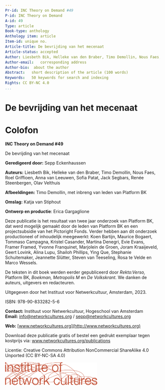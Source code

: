 ```yaml
---
Pr-id: INC Theory on Demand #49
P-id: INC Theory on Demand
A-id: 49
Type: article
Book-type: anthology
Anthology item: article
Item-id: unique no.
Article-title: De bevrijding van het mecenaat
Article-status: accepted
Author: Liesbeth Bik, Helleke van den Braber, Timo Demollin, Nous Faes, Roel Griffioen, Anna van Leeuwen, Sofia Patat, Jack Segbars, Renée Steenbergen, Olav Velthuis
Author-email:   corresponding address
Author-bio:  about the author
Abstract:   short description of the article (100 words)
Keywords:   50 keywords for search and indexing
Rights: CC BY-NC 4.0
...
```


# De bevrijding van het mecenaat

<div style="page-break-after: always"></div>



# Colofon

**INC Theory on Demand #49**

De bevrijding van het mecenaat

**Geredigeerd door:** Sepp Eckenhaussen

**Auteurs:** Liesbeth Bik, Helleke van den Braber, Timo Demollin, Nous
Faes, Roel Griffioen, Anna van Leeuwen, Sofia Patat, Jack Segbars, Renée
Steenbergen, Olav Velthuis

**Afbeeldingen:** Timo Demollin, met inbreng van leden van Platform BK

**Omslag:** Katja van Stiphout

**Ontwerp en productie**: Erica Gargaglione

Deze publicatie is het resultaat van twee jaar onderzoek van Platform
BK, dat werd mogelijk gemaakt door de leden van Platform BK en een
projectsubsidie van het Pictoright Fonds. Verder hebben aan dit
onderzoek productioneel of inhoudelijk meegewerkt: Koen Bartijn, Maurice
Bogaert, Tommaso Campagna, Kristel Casander, Martina Denegri, Evie
Evans, Framer Framed, Yvonne Franquinet, Marjolein de Groen, Joram
Kraaijeveld, Geert Lovink, Alina Lupu, Shailoh Phillips, Ying Que,
Stephanie Schuitemaker, Jeannette Slütter, Steven van Teeseling, Rosa te
Velde en Marco Wessels.

De teksten in dit boek werden eerder gepubliceerd door *Rekto:Verso,*
Platform BK, *Boekman, Metropolis M* en *De Volkskrant.* We danken de
auteurs, uitgevers en redacteuren.

Uitgegeven door het Instituut voor Netwerkcultuur, Amsterdam, 2023.

ISBN: 978-90-833282-5-6

**Contact:** Instituut voor Netwerkcultuur, Hogeschool van Amsterdam\
**Email:** <info@networkcultures.org> / <sepp@networkcultures.org>

**Web:** [www.networkcultures.org](http://www.networkcultures.org)

Download deze publicatie gratis of bestel een gedrukt exemplaar tegen
kostprijs via: www.networkcultures.org/publications

Licentie: Creative Commons Attribution NonCommercial ShareAlike 4.0
Unported (CC BY-NC-SA 4.0)



<img src="imgs/INC-logoCMYK.png" alt="drawing" style="width:300px;"/>



